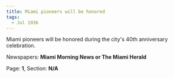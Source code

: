 ```yaml
---  
title: Miami pioneers will be honored  
tags:  
  - Jul 1936  
---  
```

  
Miami pioneers will be honored during the city's 40th anniversary celebration.  
  
Newspapers: **Miami Morning News or The Miami Herald**  
  
Page: **1**, Section: **N/A** 
